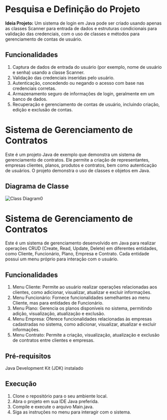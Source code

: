 # Pesquisa e Definição do Projeto
**Ideia Projeto:**
Um sistema de login em Java pode ser criado usando apenas as classes Scanner para entrada de dados e estruturas condicionais para validação das credenciais, com o uso de classes e métodos para gerenciamento de contas de usuário.

## Funcionalidades
1. Captura de dados de entrada do usuário (por exemplo, nome de usuário e senha) usando a classe Scanner.
2. Validação das credenciais inseridas pelo usuário.
3. Autenticação, concedendo ou negando o acesso com base nas credenciais corretas.
4. Armazenamento seguro de informações de login, geralmente em um banco de dados.
5. Recuperação e gerenciamento de contas de usuário, incluindo criação, edição e exclusão de contas.

# Sistema de Gerenciamento de Contratos
Este é um projeto Java de exemplo que demonstra um sistema de gerenciamento de contratos. Ele permite a criação de representantes, empresas clientes, planos, produtos e contratos, bem como autenticação de usuários. O projeto demonstra o uso de classes e objetos em Java.

## Diagrama de Classe
![Class Diagram0](https://github.com/QueijoQualho/JavaCL/assets/134734704/c819ff31-b8f3-470a-a1fe-5c772d006529)

# Sistema de Gerenciamento de Contratos
Este é um sistema de gerenciamento desenvolvido em Java para realizar operações CRUD (Create, Read, Update, Delete) em diferentes entidades, como Cliente, Funcionário, Plano, Empresa e Contrato. Cada entidade possui um menu próprio para interação com o usuário.

## Funcionalidades
1. Menu Cliente: Permite ao usuário realizar operações relacionadas aos clientes, como adicionar, visualizar, atualizar e excluir informações.
2. Menu Funcionário: Fornece funcionalidades semelhantes ao menu Cliente, mas para entidades de Funcionário.
3. Menu Plano: Gerencia os planos disponíveis no sistema, permitindo adição, visualização, atualização e exclusão.
4. Menu Empresa: Oferece funcionalidades relacionadas às empresas cadastradas no sistema, como adicionar, visualizar, atualizar e excluir informações.
5. Menu Contrato: Permite a criação, visualização, atualização e exclusão de contratos entre clientes e empresas.

## Pré-requisitos
Java Development Kit (JDK) instalado

## Execução
1. Clone o repositório para o seu ambiente local.
2. Abra o projeto em sua IDE Java preferida.
3. Compile e execute o arquivo Main.java.
4. Siga as instruções no menu para interagir com o sistema.
